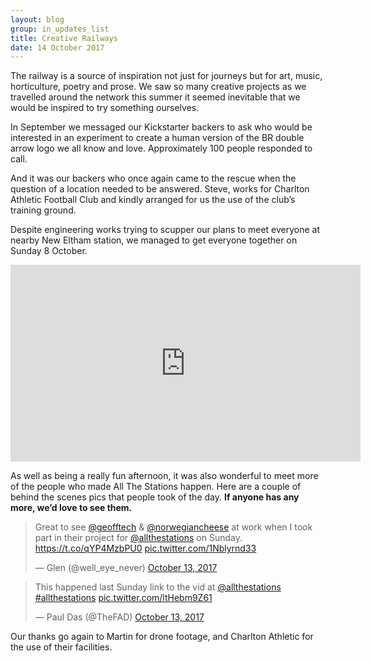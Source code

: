 ```yaml
---
layout: blog
group: in_updates_list
title: Creative Railways
date: 14 October 2017
---
```


The railway is a source of inspiration not just for journeys but for art, music, horticulture, poetry and prose. We saw so many creative projects as we travelled around the network this summer it seemed inevitable that we would be inspired to try something ourselves. 

In September we messaged our Kickstarter backers to ask who would be interested in an experiment to create a human version of the BR double arrow logo we all know and love. Approximately 100 people responded to call. 

And it was our backers who once again came to the rescue when the question of a location needed to be answered. Steve, works for Charlton Athletic Football Club and kindly arranged for us the use of the club’s training ground. 

Despite engineering works trying to scupper our plans to meet everyone at nearby New Eltham station, we managed to get everyone together on Sunday 8 October. 

<iframe width="560" height="315" src="https://www.youtube.com/embed/y71VD3ISYU4" frameborder="0" allowfullscreen></iframe>

As well as being a really fun afternoon, it was also wonderful to meet more of the people who made All The Stations happen. Here are a couple of behind the scenes pics that people took of the day. 
**If anyone has any more, we’d love to see them.**

<blockquote class="twitter-tweet" data-lang="en"><p lang="en" dir="ltr">Great to see <a href="https://twitter.com/geofftech?ref_src=twsrc%5Etfw">@geofftech</a> &amp; <a href="https://twitter.com/norwegiancheese?ref_src=twsrc%5Etfw">@norwegiancheese</a> at work when I took part in their project for <a href="https://twitter.com/allthestations?ref_src=twsrc%5Etfw">@allthestations</a> on Sunday. <a href="https://t.co/qYP4MzbPU0">https://t.co/qYP4MzbPU0</a> <a href="https://t.co/1Nblyrnd33">pic.twitter.com/1Nblyrnd33</a></p>&mdash; Glen (@well_eye_never) <a href="https://twitter.com/well_eye_never/status/918959333790101505?ref_src=twsrc%5Etfw">October 13, 2017</a></blockquote> <script async src="//platform.twitter.com/widgets.js" charset="utf-8"></script>


<blockquote class="twitter-tweet" data-lang="en"><p lang="en" dir="ltr">This happened last Sunday link to the vid at <a href="https://twitter.com/allthestations?ref_src=twsrc%5Etfw">@allthestations</a> <a href="https://twitter.com/hashtag/allthestations?src=hash&amp;ref_src=twsrc%5Etfw">#allthestations</a> <a href="https://t.co/ltHebm9Z61">pic.twitter.com/ltHebm9Z61</a></p>&mdash; Paul Das (@TheFAD) <a href="https://twitter.com/TheFAD/status/918731822837747712?ref_src=twsrc%5Etfw">October 13, 2017</a></blockquote> <script async src="//platform.twitter.com/widgets.js" charset="utf-8"></script>


Our thanks go again to Martin for drone footage, and Charlton Athletic for the use of their facilities.
